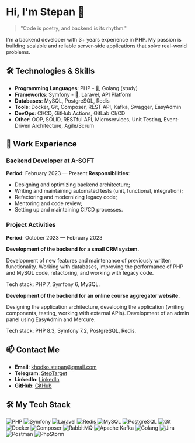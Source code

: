 # Hi, I'm Stepan 👋

> "Code is poetry, and backend is its rhythm."

I'm a backend developer with 3+ years experience in PHP. My passion is building scalable and reliable server-side applications that solve real-world problems.

## 🛠️ Technologies & Skills

- **Programming Languages**: PHP - 💪, Golang (study)
- **Frameworks**: Symfony - 💪, Laravel, API Platform
- **Databases**: MySQL, PostgreSQL, Redis
- **Tools**: Docker, Git, Composer, REST API, Kafka, Swagger, EasyAdmin
- **DevOps**: CI/CD, GitHub Actions, GitLab CI/CD
- **Other**: OOP, SOLID, RESTful API, Microservices, Unit Testing, Event-Driven Architecture, Agile/Scrum

## 💼 Work Experience

### Backend Developer at A-SOFT
**Period**: February 2023 — Present
**Responsibilities**:
- Designing and optimizing backend architecture;
- Writing and maintaining automated tests (unit, functional, integration);
- Refactoring and modernizing legacy code;
- Mentoring and code review;
- Setting up and maintaining CI/CD processes.

### Project Activities
**Period**: October 2023 — February 2023

**Development of the backend for a small CRM system.**

Development of new features and maintenance of previously written functionality. Working with databases, improving the performance of PHP and MySQL code, refactoring, and working with legacy code.

Tech stack: PHP 7, Symfony 6, MySQL.

**Development of the backend for an online course aggregator website.**

Designing the application architecture, developing the application (writing components, testing, working with external APIs). Development of an admin panel using EasyAdmin and Mercure.

Tech stack: PHP 8.3, Symfony 7.2, PostgreSQL, Redis.

## 📫 Contact Me

- **Email**: khodko.stepan@gmail.com
- **Telegram**: [StepTarget](https://t.me//StepTarget)
- **LinkedIn**: [LinkedIn](www.linkedin.com/in/stepan-khodko)
- **GitHub**: [GitHub](https://github.com/StefanVIP)

## 🛠️ My Tech Stack
![PHP](https://img.shields.io/badge/PHP-777BB4?style=for-the-badge&logo=php&logoColor=white)
![Symfony](https://img.shields.io/badge/Symfony-000000?style=for-the-badge&logo=symfony&logoColor=white)
![Laravel](https://img.shields.io/badge/Laravel-FF2D20?style=for-the-badge&logo=laravel&logoColor=white)
![Redis](https://img.shields.io/badge/Redis-DC382D?style=for-the-badge&logo=redis&logoColor=white)
![MySQL](https://img.shields.io/badge/MySQL-4479A1?style=for-the-badge&logo=mysql&logoColor=white)
![PostgreSQL](https://img.shields.io/badge/PostgreSQL-4169E1?style=for-the-badge&logo=postgresql&logoColor=white)
![Git](https://img.shields.io/badge/Git-F05032?style=for-the-badge&logo=git&logoColor=white)
![Docker](https://img.shields.io/badge/Docker-2496ED?style=for-the-badge&logo=docker&logoColor=white)
![Composer](https://img.shields.io/badge/Composer-885630?style=for-the-badge&logo=composer&logoColor=white)
![RabbitMQ](https://img.shields.io/badge/RabbitMQ-FF6600?style=for-the-badge&logo=rabbitmq&logoColor=white)
![Apache Kafka](https://img.shields.io/badge/Apache_Kafka-231F20?style=for-the-badge&logo=apache-kafka&logoColor=white)
![Golang](https://img.shields.io/badge/Go-00ADD8?style=for-the-badge&logo=go&logoColor=white)
![Jira](https://img.shields.io/badge/Jira-0052CC?style=for-the-badge&logo=jira&logoColor=white)
![Postman](https://img.shields.io/badge/Postman-FF6C37?style=for-the-badge&logo=postman&logoColor=white)
![PhpStorm](https://img.shields.io/badge/PhpStorm-000000?style=for-the-badge&logo=phpstorm&logoColor=white)

